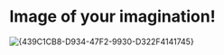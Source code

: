 
# Image of your imagination!

![{439C1CB8-D934-47F2-9930-D322F4141745}](https://github.com/user-attachments/assets/92d05e46-5ddc-42a4-a2fb-207234995007)

